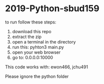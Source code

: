 # 2019-Python-sbud159
to run follow these steps:

1. download this repo
2. extract the zip
3. open a terminal in the directory 
4. run this: pyhton3 main.py
5. open your web browser
6. go to: 0.0.0.0:10000

This code works with: ewon466, jchu491

Please ignore the python folder
